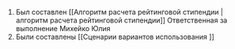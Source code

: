 1. Был составлен [[Алгоритм расчета рейтинговой стипендии | алгоритм расчета рейтинговой стипендии]]
	Ответственная за выполнение Михейко Юлия 
1. Были составлены [[Сценарии вариантов использования ]]